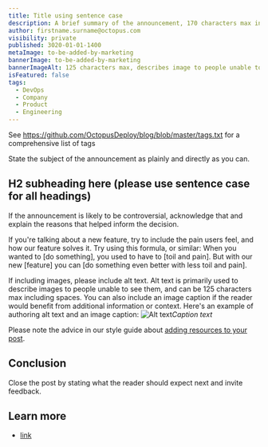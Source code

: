 ```yaml
---
title: Title using sentence case
description: A brief summary of the announcement, 170 characters max including spaces.
author: firstname.surname@octopus.com
visibility: private
published: 3020-01-01-1400
metaImage: to-be-added-by-marketing
bannerImage: to-be-added-by-marketing
bannerImageAlt: 125 characters max, describes image to people unable to see it.
isFeatured: false
tags: 
  - DevOps
  - Company
  - Product
  - Engineering
---
```


See https://github.com/OctopusDeploy/blog/blob/master/tags.txt for a comprehensive list of tags

State the subject of the announcement as plainly and directly as you can.

## H2 subheading here (please use sentence case for all headings)

If the announcement is likely to be controversial, acknowledge that and explain the reasons that helped inform the decision.

If you're talking about a new feature, try to include the pain users feel, and how our feature solves it. Try using this formula, or similar: When you wanted to [do something], you used to have to [toil and pain]. But with our new [feature] you can [do something even better with less toil and pain].

If including images, please include alt text. Alt text is primarily used to describe images to people unable to see them, and can be 125 characters max including spaces. You can also include an image caption if the reader would benefit from additional information or context.
Here's an example of authoring alt text and an image caption:
![Alt text](image.png)*Caption text*

Please note the advice in our style guide about [adding resources to your post](https://www.octopus.design/932c0f1a9/p/901d2a-blog-content-basics/t/01404d).

## Conclusion

Close the post by stating what the reader should expect next and invite feedback.

## Learn more

- [link](https://www.example.com/resource)
